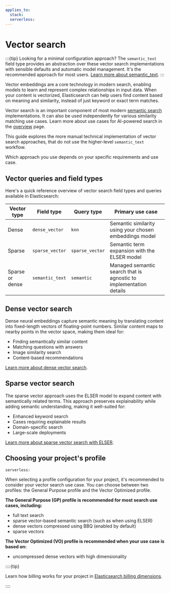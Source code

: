 ```yaml
---
applies_to:
  stack:
  serverless:
---
```

# Vector search

:::{tip}
Looking for a minimal configuration approach? The `semantic_text` field type provides an abstraction over these vector search implementations with sensible defaults and automatic model management. It's the recommended approach for most users. [Learn more about semantic_text](semantic-search/semantic-search-semantic-text.md).
:::

Vector embeddings are a core technology in modern search, enabling models to learn and represent complex relationships in input data. When your content is vectorized, Elasticsearch can help users find content based on meaning and similarity, instead of just keyword or exact term matches.

Vector search is an important component of most modern [semantic search](semantic-search.md) implementations. It can also be used independently for various similarity matching use cases. Learn more about use cases for AI-powered search in the [overview](ai-search/ai-search.md) page.

This guide explores the more manual technical implementation of vector search approaches, that do not use the higher-level `semantic_text` workflow.

Which approach you use depends on your specific requirements and use case.

## Vector queries and field types

Here's a quick reference overview of vector search field types and queries available in Elasticsearch:

| Vector type | Field type      | Query type      | Primary use case                                   |
| ----------- | --------------- | --------------- | -------------------------------------------------- |
| Dense       | `dense_vector`  | `knn`           | Semantic similarity using your chosen embeddings model          |
| Sparse      | `sparse_vector` | `sparse_vector` | Semantic term expansion with the ELSER model                |
| Sparse or dense | `semantic_text` | `semantic` | Managed semantic search that is agnostic to implementation details  |

## Dense vector search

Dense neural embeddings capture semantic meaning by translating content into fixed-length vectors of floating-point numbers. Similar content maps to nearby points in the vector space, making them ideal for:
- Finding semantically similar content
- Matching questions with answers
- Image similarity search
- Content-based recommendations

[Learn more about dense vector search](vector/dense-vector.md).

## Sparse vector search 

The sparse vector approach uses the ELSER model to expand content with semantically related terms. This approach preserves explainability while adding semantic understanding, making it well-suited for:
- Enhanced keyword search
- Cases requiring explainable results
- Domain-specific search
- Large-scale deployments

[Learn more about sparse vector search with ELSER](vector/sparse-vector.md).

## Choosing your project's profile
```{applies_to}
serverless:
```

When selecting a profile configuration for your project, it's recommended to consider your vector search use case.
You can choose between two profiles: the General Purpose profile and the Vector Optimized profile.

**The General Purpose (GP) profile is recommended for most search use cases, including:**

- full text search
- sparse vector-based semantic search (such as when using ELSER)
- dense vectors compressed using BBQ (enabled by default)
- sparse vectors

**The Vector Optimized (VO) profile is recommended when your use case is based on:**

- uncompressed dense vectors with high dimensionality

::::{tip}

Learn how billing works for your project in [Elasticsearch billing dimensions](../../deploy-manage/cloud-organization/billing/elasticsearch-billing-dimensions.md).

::::

